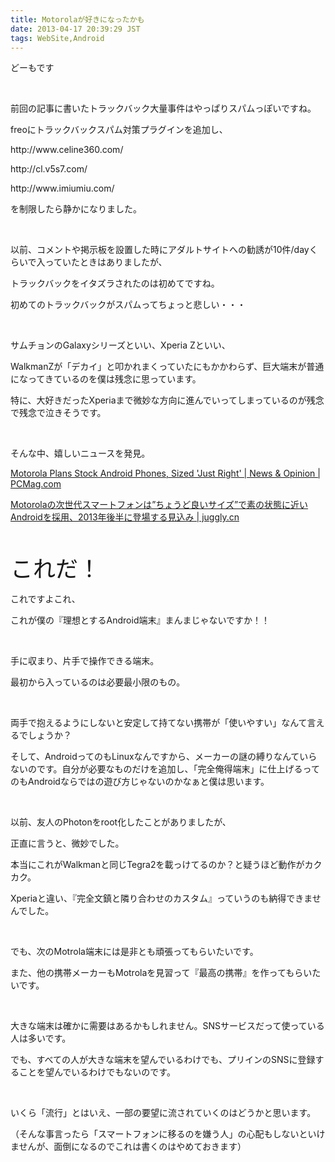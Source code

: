 ```yaml
---
title: Motorolaが好きになったかも
date: 2013-04-17 20:39:29 JST
tags: WebSite,Android
---
```

<p>どーもです</p>
<p>&nbsp;</p>
<p>前回の記事に書いたトラックバック大量事件はやっぱりスパムっぽいですね。</p>
<p>freoにトラックバックスパム対策プラグインを追加し、</p>
<p>http://www.celine360.com/</p>
<p>http://cl.v5s7.com/</p>
<p>http://www.imiumiu.com/</p>
<p>を制限したら静かになりました。</p>
<p>&nbsp;</p>
<p>以前、コメントや掲示板を設置した時にアダルトサイトへの勧誘が10件/dayくらいで入っていたときはありましたが、</p>
<p>トラックバックをイタズラされたのは初めてですね。</p>
<p>初めてのトラックバックがスパムってちょっと悲しい・・・</p>
<p>&nbsp;</p>
<p>サムチョンのGalaxyシリーズといい、Xperia Zといい、</p>
<p>WalkmanZが「デカイ」と叩かれまくっていたにもかかわらず、巨大端末が普通になってきているのを僕は残念に思っています。</p>
<p>特に、大好きだったXperiaまで微妙な方向に進んでいってしまっているのが残念で残念で泣きそうです。</p>
<p>&nbsp;</p>
<p>そんな中、嬉しいニュースを発見。</p>
<p><a href="http://www.pcmag.com/article2/0,2817,2417822,00.asp">Motorola Plans Stock Android Phones, Sized 'Just Right' | News & Opinion | PCMag.com</a></p>
<p><a href="http://juggly.cn/archives/85364.html#more-85364">Motorolaの次世代スマートフォンは”ちょうど良いサイズ”で素の状態に近いAndroidを採用、2013年後半に登場する見込み | juggly.cn</a></p>
<p>&nbsp;</p>
<p><span style="font-size:36px;">これだ！</span></p>
<p>これですよこれ、</p>
<p>これが僕の『理想とするAndroid端末』まんまじゃないですか！！</p>
<p>&nbsp;</p>
<p>手に収まり、片手で操作できる端末。</p>
<p>最初から入っているのは必要最小限のもの。</p>
<p>&nbsp;</p>
<p>両手で抱えるようにしないと安定して持てない携帯が「使いやすい」なんて言えるでしょうか？</p>
<p>そして、AndroidってのもLinuxなんですから、メーカーの謎の縛りなんていらないのです。自分が必要なものだけを追加し、「完全俺得端末」に仕上げるってのもAndroidならではの遊び方じゃないのかなぁと僕は思います。</p>
<p>&nbsp;</p>
<p>以前、友人のPhotonをroot化したことがありましたが、</p>
<p>正直に言うと、微妙でした。</p>
<p>本当にこれがWalkmanと同じTegra2を載っけてるのか？と疑うほど動作がカクカク。</p>
<p>Xperiaと違い、『完全文鎮と隣り合わせのカスタム』っていうのも納得できませんでした。</p>
<p>&nbsp;</p>
<p>でも、次のMotrola端末には是非とも頑張ってもらいたいです。</p>
<p>また、他の携帯メーカーもMotrolaを見習って『最高の携帯』を作ってもらいたいです。</p>
<p>&nbsp;</p>
<p>大きな端末は確かに需要はあるかもしれません。SNSサービスだって使っている人は多いです。</p>
<p>でも、すべての人が大きな端末を望んでいるわけでも、プリインのSNSに登録することを望んでいるわけでもないのです。</p>
<p>&nbsp;</p>
<p>いくら「流行」とはいえ、一部の要望に流されていくのはどうかと思います。</p>
<p>（そんな事言ったら「スマートフォンに移るのを嫌う人」の心配もしないといけませんが、面倒になるのでこれは書くのはやめておきます）</p>